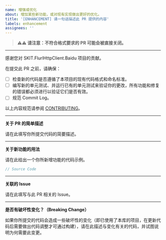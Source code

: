 ```yaml
---
name: 增强或优化
about: 增加某些新功能，或对现有实现做出更好的优化。
title: '[ENHANCEMENT] 请一句话描述此 PR 提供的内容'
labels: enhancement
assignees: ''
---
```


> **⚠⚠ 请注意：不符合格式要求的 PR 可能会被直接关闭。**

---

感谢您对 SKIT.FlurlHttpClient.Baidu 项目的贡献。

在提交此 PR 之前，请确保：

-   [ ] 检查新的代码是否遵循了本项目的现有代码格式和命名标准。
-   [ ] 编写新的单元测试、并运行已有的单元测试来验证你的更改，所有功能和修复的错误都必须进行以验证它们是否有效。
-   [ ] 规范 Commit Log。

以上内容规范请参阅 [CONTRIBUTING](https://github.com/fudiwei/DotNetCore.SKIT.FlurlHttpClient.Baidu/blob/main/CONTRIBUTING.md)。

---

**关于 PR 的简单描述**

请在此填写你所提交代码的简要描述。

---

**关于新功能的用法**

请在此给出一个你所新增功能的代码示例。

```csharp
// Source Code
```

---

**关联的 Issue**

请在此填写与此 PR 相关的 Issue。

---

**是否有破坏性变化？（Breaking Change）**

如果你所提交的代码会造成一些破坏性的变化（即已使用了本库的项目，在更新代码后需要做出代码调整才可通过构建），请在此描述与变化有关的代码，并试图说明为何需要此变更。

